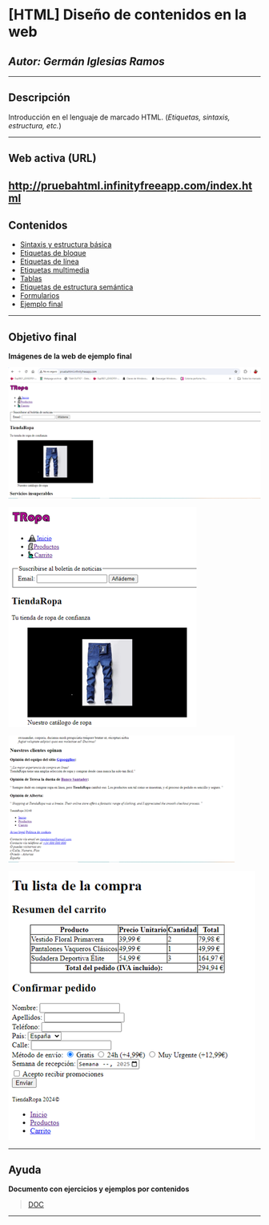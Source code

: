 # [HTML] Diseño de contenidos en la web
## *Autor: Germán Iglesias Ramos*
---
## Descripción

Introducción en el lenguaje de marcado HTML.
(*Etiquetas, sintaxis, estructura, etc.*)

---

## Web activa (URL)

<http://pruebahtml.infinityfreeapp.com/index.html>
---

## Contenidos

+ [Sintaxis y estructura básica](https://github.com/giramos/HTML---Web-content-design/tree/master/HTML/03%20-%20Sintaxis%20y%20estructura%20b%C3%A1sica)
+ [Etiquetas de bloque](https://github.com/giramos/HTML---Web-content-design/tree/master/HTML/04%20-%20Etiquetas%20de%20bloque)
+ [Etiquetas de línea](https://github.com/giramos/HTML---Web-content-design/tree/master/HTML/05%20-%20Etiquetas%20de%20l%C3%ADnea)
+ [Etiquetas multimedia](https://github.com/giramos/HTML---Web-content-design/tree/master/HTML/06%20-%20Etiquetas%20multimedia)
+ [Tablas](https://github.com/giramos/HTML---Web-content-design/tree/master/HTML/07%20-%20Tablas)
+ [Etiquetas de estructura semántica](https://github.com/giramos/HTML---Web-content-design/tree/master/HTML/08%20-%20Etiquetas%20de%20estructura%20sem%C3%A1ntica)
+ [Formularios](https://github.com/giramos/HTML---Web-content-design/tree/master/HTML/09%20-%20Formularios)
+ [Ejemplo final](https://github.com/giramos/HTML---Web-content-design/tree/master/HTML/11%20-%20Ejercicio%20final)
  
---

## Objetivo final

**Imágenes de la web de ejemplo final**


![Imagen web inicio 1](https://github.com/giramos/HTML---Web-content-design/blob/master/HTML/img/Imagen1.png)


![Imagen web inicio 2](https://github.com/giramos/HTML---Web-content-design/blob/master/HTML/img/Imagen2.png)


![Imagen web inicio 3](https://github.com/giramos/HTML---Web-content-design/blob/master/HTML/img/Imagen3.png)


![Imagen web inicio 4](https://github.com/giramos/HTML---Web-content-design/blob/master/HTML/img/Imagen4.png)

---
## Ayuda

**Documento con ejercicios y ejemplos por contenidos**
>[DOC][doc]


[doc]: https://github.com/giramos/HTML---Web-content-design/blob/master/HTML/doc/HTML.pdf
---


